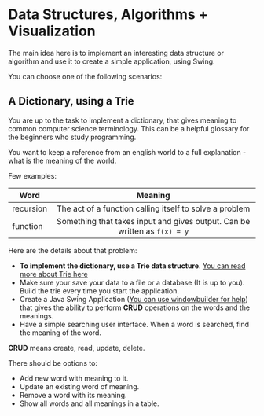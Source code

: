 # Data Structures, Algorithms + Visualization

The main idea here is to implement an interesting data structure or algorithm and use it to create a simple application, using Swing.

You can choose one of the following scenarios:

## A Dictionary, using a Trie

You are up to the task to implement a dictionary, that gives meaning to common computer science terminology. This can be a helpful glossary for the beginners who study programming.

You want to keep a reference from an english world to a full explanation - what is the meaning of the world.

Few examples:

| Word          | Meaning       |
| ------------- |:-------------:|
| recursion     | The act of a function calling itself to solve a problem |
| function      | Something that takes input and gives output. Can be written as `f(x) = y`      |

Here are the details about that problem:

* **To implement the dictionary, use a Trie data structure**. [You can read more about Trie here](https://en.wikipedia.org/wiki/Trie)
* Make sure your save your data to a file or a database (It is up to you). Build the trie every time you start the application.
* Create a Java Swing Application ([You can use windowbuilder for help](https://eclipse.org/windowbuilder/)) that gives the ability to perform **CRUD** operations on the words and the meanings.
* Have a simple searching user interface. When a word is searched, find the meaning of the word.


**CRUD** means create, read, update, delete.

There should be options to:

* Add new word with meaning to it.
* Update an existing word of meaning.
* Remove a word with its meaning.
* Show all words and all meanings in a table.
